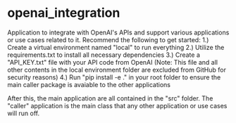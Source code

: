 # openai_integration
Application to integrate with OpenAI's APIs and support various applications or use cases related to it.  Recommend the following to get started:
1.) Create a virtual environment named "local" to run everything
2.) Utilize the requirements.txt to install all necessary dependencies
3.) Create a "API_KEY.txt" file with your API code from OpenAI (Note: This file and all other contents in the local environment folder are excluded from GitHub for security reasons)
4.) Run "pip install -e ." in your root folder to ensure the main caller package is avaiable to the other applications

After this, the main application are all contained in the "src" folder.  The "caller" application is the main class that any other application or use cases will run off.